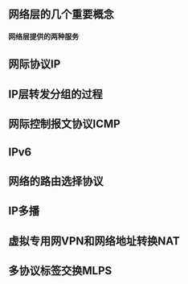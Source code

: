 ## 网络层的几个重要概念

#### 网络层提供的两种服务

## 网际协议IP

## IP层转发分组的过程

## 网际控制报文协议ICMP

## IPv6

## 网络的路由选择协议

## IP多播

## 虚拟专用网VPN和网络地址转换NAT

## 多协议标签交换MLPS

